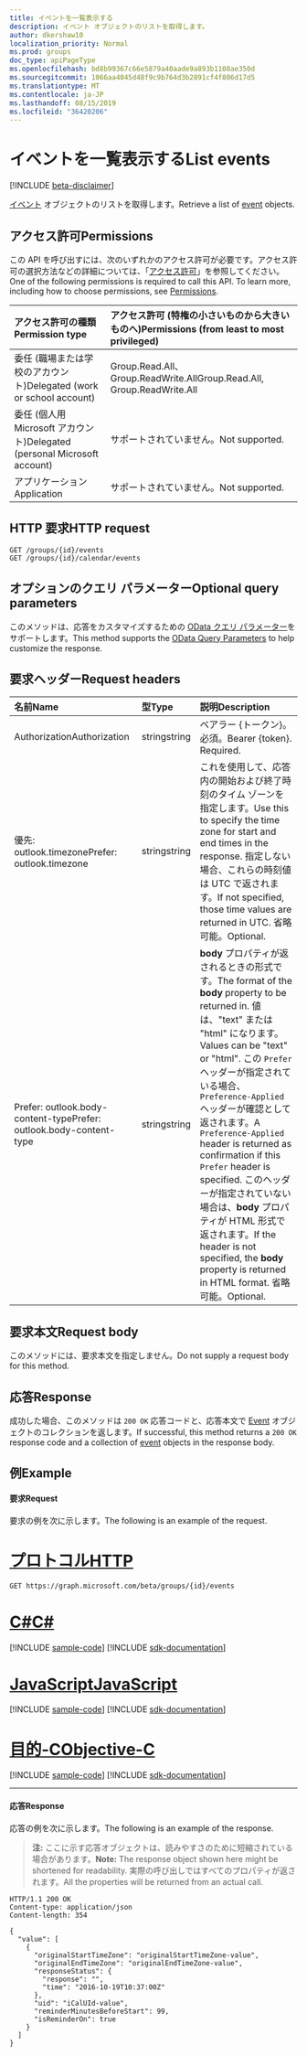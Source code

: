 ```yaml
---
title: イベントを一覧表示する
description: イベント オブジェクトのリストを取得します。
author: dkershaw10
localization_priority: Normal
ms.prod: groups
doc_type: apiPageType
ms.openlocfilehash: bd8b99367c66e5879a40aade9a893b1108ae350d
ms.sourcegitcommit: 1066aa4045d48f9c9b764d3b2891cf4f806d17d5
ms.translationtype: MT
ms.contentlocale: ja-JP
ms.lasthandoff: 08/15/2019
ms.locfileid: "36420206"
---
```

# <a name="list-events"></a><span data-ttu-id="a75d8-103">イベントを一覧表示する</span><span class="sxs-lookup"><span data-stu-id="a75d8-103">List events</span></span>

[!INCLUDE [beta-disclaimer](../../includes/beta-disclaimer.md)]

<span data-ttu-id="a75d8-104">[イベント](../resources/event.md) オブジェクトのリストを取得します。</span><span class="sxs-lookup"><span data-stu-id="a75d8-104">Retrieve a list of [event](../resources/event.md) objects.</span></span>

## <a name="permissions"></a><span data-ttu-id="a75d8-105">アクセス許可</span><span class="sxs-lookup"><span data-stu-id="a75d8-105">Permissions</span></span>
<span data-ttu-id="a75d8-p101">この API を呼び出すには、次のいずれかのアクセス許可が必要です。アクセス許可の選択方法などの詳細については、「[アクセス許可](/graph/permissions-reference)」を参照してください。</span><span class="sxs-lookup"><span data-stu-id="a75d8-p101">One of the following permissions is required to call this API. To learn more, including how to choose permissions, see [Permissions](/graph/permissions-reference).</span></span>

|<span data-ttu-id="a75d8-108">アクセス許可の種類</span><span class="sxs-lookup"><span data-stu-id="a75d8-108">Permission type</span></span>      | <span data-ttu-id="a75d8-109">アクセス許可 (特権の小さいものから大きいものへ)</span><span class="sxs-lookup"><span data-stu-id="a75d8-109">Permissions (from least to most privileged)</span></span>              |
|:--------------------|:---------------------------------------------------------|
|<span data-ttu-id="a75d8-110">委任 (職場または学校のアカウント)</span><span class="sxs-lookup"><span data-stu-id="a75d8-110">Delegated (work or school account)</span></span> | <span data-ttu-id="a75d8-111">Group.Read.All、Group.ReadWrite.All</span><span class="sxs-lookup"><span data-stu-id="a75d8-111">Group.Read.All, Group.ReadWrite.All</span></span>    |
|<span data-ttu-id="a75d8-112">委任 (個人用 Microsoft アカウント)</span><span class="sxs-lookup"><span data-stu-id="a75d8-112">Delegated (personal Microsoft account)</span></span> | <span data-ttu-id="a75d8-113">サポートされていません。</span><span class="sxs-lookup"><span data-stu-id="a75d8-113">Not supported.</span></span>    |
|<span data-ttu-id="a75d8-114">アプリケーション</span><span class="sxs-lookup"><span data-stu-id="a75d8-114">Application</span></span> | <span data-ttu-id="a75d8-115">サポートされていません。</span><span class="sxs-lookup"><span data-stu-id="a75d8-115">Not supported.</span></span> |

## <a name="http-request"></a><span data-ttu-id="a75d8-116">HTTP 要求</span><span class="sxs-lookup"><span data-stu-id="a75d8-116">HTTP request</span></span>
<!-- { "blockType": "ignored" } -->
```http
GET /groups/{id}/events
GET /groups/{id}/calendar/events
```

## <a name="optional-query-parameters"></a><span data-ttu-id="a75d8-117">オプションのクエリ パラメーター</span><span class="sxs-lookup"><span data-stu-id="a75d8-117">Optional query parameters</span></span>
<span data-ttu-id="a75d8-118">このメソッドは、応答をカスタマイズするための [OData クエリ パラメーター](/graph/query-parameters)をサポートします。</span><span class="sxs-lookup"><span data-stu-id="a75d8-118">This method supports the [OData Query Parameters](/graph/query-parameters) to help customize the response.</span></span>

## <a name="request-headers"></a><span data-ttu-id="a75d8-119">要求ヘッダー</span><span class="sxs-lookup"><span data-stu-id="a75d8-119">Request headers</span></span>
| <span data-ttu-id="a75d8-120">名前</span><span class="sxs-lookup"><span data-stu-id="a75d8-120">Name</span></span>       | <span data-ttu-id="a75d8-121">型</span><span class="sxs-lookup"><span data-stu-id="a75d8-121">Type</span></span> | <span data-ttu-id="a75d8-122">説明</span><span class="sxs-lookup"><span data-stu-id="a75d8-122">Description</span></span> |
|:---------------|:--------|:--------|
| <span data-ttu-id="a75d8-123">Authorization</span><span class="sxs-lookup"><span data-stu-id="a75d8-123">Authorization</span></span>  | <span data-ttu-id="a75d8-124">string</span><span class="sxs-lookup"><span data-stu-id="a75d8-124">string</span></span> | <span data-ttu-id="a75d8-p102">ベアラー {トークン}。必須。</span><span class="sxs-lookup"><span data-stu-id="a75d8-p102">Bearer {token}. Required.</span></span>  |
| <span data-ttu-id="a75d8-127">優先: outlook.timezone</span><span class="sxs-lookup"><span data-stu-id="a75d8-127">Prefer: outlook.timezone</span></span>  | <span data-ttu-id="a75d8-128">string</span><span class="sxs-lookup"><span data-stu-id="a75d8-128">string</span></span> | <span data-ttu-id="a75d8-129">これを使用して、応答内の開始および終了時刻のタイム ゾーンを指定します。</span><span class="sxs-lookup"><span data-stu-id="a75d8-129">Use this to specify the time zone for start and end times in the response.</span></span> <span data-ttu-id="a75d8-130">指定しない場合、これらの時刻値は UTC で返されます。</span><span class="sxs-lookup"><span data-stu-id="a75d8-130">If not specified, those time values are returned in UTC.</span></span> <span data-ttu-id="a75d8-131">省略可能。</span><span class="sxs-lookup"><span data-stu-id="a75d8-131">Optional.</span></span> |
| <span data-ttu-id="a75d8-132">Prefer: outlook.body-content-type</span><span class="sxs-lookup"><span data-stu-id="a75d8-132">Prefer: outlook.body-content-type</span></span> | <span data-ttu-id="a75d8-133">string</span><span class="sxs-lookup"><span data-stu-id="a75d8-133">string</span></span> | <span data-ttu-id="a75d8-134">**body** プロパティが返されるときの形式です。</span><span class="sxs-lookup"><span data-stu-id="a75d8-134">The format of the **body** property to be returned in.</span></span> <span data-ttu-id="a75d8-135">値は、"text" または "html" になります。</span><span class="sxs-lookup"><span data-stu-id="a75d8-135">Values can be "text" or "html".</span></span> <span data-ttu-id="a75d8-136">この `Prefer` ヘッダーが指定されている場合、`Preference-Applied` ヘッダーが確認として返されます。</span><span class="sxs-lookup"><span data-stu-id="a75d8-136">A `Preference-Applied` header is returned as confirmation if this `Prefer` header is specified.</span></span> <span data-ttu-id="a75d8-137">このヘッダーが指定されていない場合は、**body** プロパティが HTML 形式で返されます。</span><span class="sxs-lookup"><span data-stu-id="a75d8-137">If the header is not specified, the **body** property is returned in HTML format.</span></span> <span data-ttu-id="a75d8-138">省略可能。</span><span class="sxs-lookup"><span data-stu-id="a75d8-138">Optional.</span></span> |

## <a name="request-body"></a><span data-ttu-id="a75d8-139">要求本文</span><span class="sxs-lookup"><span data-stu-id="a75d8-139">Request body</span></span>
<span data-ttu-id="a75d8-140">このメソッドには、要求本文を指定しません。</span><span class="sxs-lookup"><span data-stu-id="a75d8-140">Do not supply a request body for this method.</span></span>

## <a name="response"></a><span data-ttu-id="a75d8-141">応答</span><span class="sxs-lookup"><span data-stu-id="a75d8-141">Response</span></span>
<span data-ttu-id="a75d8-142">成功した場合、このメソッドは `200 OK` 応答コードと、応答本文で [Event](../resources/event.md) オブジェクトのコレクションを返します。</span><span class="sxs-lookup"><span data-stu-id="a75d8-142">If successful, this method returns a `200 OK` response code and a collection of [event](../resources/event.md) objects in the response body.</span></span>

## <a name="example"></a><span data-ttu-id="a75d8-143">例</span><span class="sxs-lookup"><span data-stu-id="a75d8-143">Example</span></span>
#### <a name="request"></a><span data-ttu-id="a75d8-144">要求</span><span class="sxs-lookup"><span data-stu-id="a75d8-144">Request</span></span>
<span data-ttu-id="a75d8-145">要求の例を次に示します。</span><span class="sxs-lookup"><span data-stu-id="a75d8-145">The following is an example of the request.</span></span>

# <a name="httptabhttp"></a>[<span data-ttu-id="a75d8-146">プロトコル</span><span class="sxs-lookup"><span data-stu-id="a75d8-146">HTTP</span></span>](#tab/http)
<!-- {
  "blockType": "request",
  "name": "get_group_events"
}-->
```http
GET https://graph.microsoft.com/beta/groups/{id}/events
```
# <a name="ctabcsharp"></a>[<span data-ttu-id="a75d8-147">C#</span><span class="sxs-lookup"><span data-stu-id="a75d8-147">C#</span></span>](#tab/csharp)
[!INCLUDE [sample-code](../includes/snippets/csharp/get-group-events-csharp-snippets.md)]
[!INCLUDE [sdk-documentation](../includes/snippets/snippets-sdk-documentation-link.md)]

# <a name="javascripttabjavascript"></a>[<span data-ttu-id="a75d8-148">JavaScript</span><span class="sxs-lookup"><span data-stu-id="a75d8-148">JavaScript</span></span>](#tab/javascript)
[!INCLUDE [sample-code](../includes/snippets/javascript/get-group-events-javascript-snippets.md)]
[!INCLUDE [sdk-documentation](../includes/snippets/snippets-sdk-documentation-link.md)]

# <a name="objective-ctabobjc"></a>[<span data-ttu-id="a75d8-149">目的-C</span><span class="sxs-lookup"><span data-stu-id="a75d8-149">Objective-C</span></span>](#tab/objc)
[!INCLUDE [sample-code](../includes/snippets/objc/get-group-events-objc-snippets.md)]
[!INCLUDE [sdk-documentation](../includes/snippets/snippets-sdk-documentation-link.md)]

---


#### <a name="response"></a><span data-ttu-id="a75d8-150">応答</span><span class="sxs-lookup"><span data-stu-id="a75d8-150">Response</span></span>
<span data-ttu-id="a75d8-151">応答の例を次に示します。</span><span class="sxs-lookup"><span data-stu-id="a75d8-151">The following is an example of the response.</span></span>
><span data-ttu-id="a75d8-152">**注:** ここに示す応答オブジェクトは、読みやすさのために短縮されている場合があります。</span><span class="sxs-lookup"><span data-stu-id="a75d8-152">**Note:** The response object shown here might be shortened for readability.</span></span> <span data-ttu-id="a75d8-153">実際の呼び出しではすべてのプロパティが返されます。</span><span class="sxs-lookup"><span data-stu-id="a75d8-153">All the properties will be returned from an actual call.</span></span>
<!-- {
  "blockType": "response",
  "truncated": true,
  "@odata.type": "microsoft.graph.event",
  "isCollection": true
} -->
```http
HTTP/1.1 200 OK
Content-type: application/json
Content-length: 354

{
  "value": [
    {
      "originalStartTimeZone": "originalStartTimeZone-value",
      "originalEndTimeZone": "originalEndTimeZone-value",
      "responseStatus": {
        "response": "",
        "time": "2016-10-19T10:37:00Z"
      },
      "uid": "iCalUId-value",
      "reminderMinutesBeforeStart": 99,
      "isReminderOn": true
    }
  ]
}
```

<!-- uuid: 8fcb5dbc-d5aa-4681-8e31-b001d5168d79
2015-10-25 14:57:30 UTC -->
<!--
{
  "type": "#page.annotation",
  "description": "List group events",
  "keywords": "",
  "section": "documentation",
  "tocPath": "",
  "suppressions": [
  ]
}
-->
